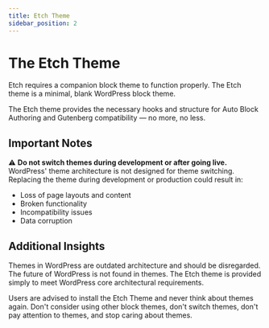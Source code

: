 ```yaml
---
title: Etch Theme
sidebar_position: 2
---
```


# The Etch Theme

Etch requires a companion block theme to function properly. The Etch theme is a minimal, blank WordPress block theme.

The Etch theme provides the necessary hooks and structure for Auto Block Authoring and Gutenberg compatibility –– no more, no less.

## Important Notes

⚠️ **Do not switch themes during development or after going live.** WordPress' theme architecture is not designed for theme switching. Replacing the theme during development or production could result in:

- Loss of page layouts and content
- Broken functionality
- Incompatibility issues
- Data corruption

## Additional Insights

Themes in WordPress are outdated architecture and should be disregarded. The future of WordPress is not found in themes. The Etch theme is provided simply to meet WordPress core architectural requirements.

Users are advised to install the Etch Theme and never think about themes again. Don't consider using other block themes, don't switch themes, don't pay attention to themes, and stop caring about themes.
